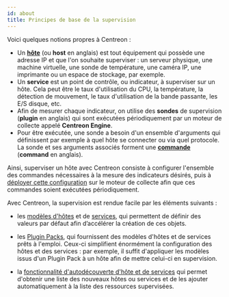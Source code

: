 ```yaml
---
id: about
title: Principes de base de la supervision
---
```


Voici quelques notions propres à Centreon :

* Un [**hôte**](basic-objects/hosts-create.html) (ou **host** en anglais) est tout équipement qui possède une adresse IP et que l'on souhaite superviser :
  un serveur physique, une machine virtuelle, une sonde de température, une caméra IP, une imprimante ou un espace de
  stockage, par exemple.
* Un **service** est un point de contrôle, ou indicateur, à superviser sur un hôte. Cela peut être le taux d'utilisation
  du CPU, la température, la détection de mouvement, le taux d'utilisation de la bande passante, les E/S disque, etc.
* Afin de mesurer chaque indicateur, on utilise des **sondes** de supervision (**plugin** en anglais) qui sont exécutées
  périodiquement par un moteur de collecte appelé **Centreon Engine**.
* Pour être exécutée, une sonde a besoin d'un ensemble d'arguments qui définissent par exemple à quel hôte se connecter
  ou via quel protocole. La sonde et ses arguments associés forment une [**commande**](basic-objects/commands.html) (**command** en anglais).
  
Ainsi, superviser un hôte avec Centreon consiste à configurer l'ensemble des commandes nécessaires à la mesure des
indicateurs désirés, puis à [déployer cette configuration](monitoring-servers/deploying-a-configuration.html) sur le moteur de collecte afin que ces commandes soient
exécutées périodiquement.

Avec Centreon, la supervision est rendue facile par les éléments suivants :

- les [modèles d'hôtes](basic-objects/hosts-templates.html) et de [services](basic-objects/services-templates.html), qui permettent de définir des valeurs par défaut afin d’accélérer la création de ces objets.

- les [Plugin Packs](pluginpacks.html), qui fournissent des modèles d'hôtes et de services prêts à l'emploi. Ceux-ci simplifient énormément la configuration des hôtes et des services : par exemple, il suffit d'appliquer les modèles issus d'un Plugin Pack à un hôte afin de mettre celui-ci en supervision.

- la [fonctionnalité d'autodécouverte d'hôte et de services](discovery/introduction.html) qui permet d'obtenir une liste des nouveaux hôtes ou services et de les ajouter automatiquement à la liste des ressources supervisées.